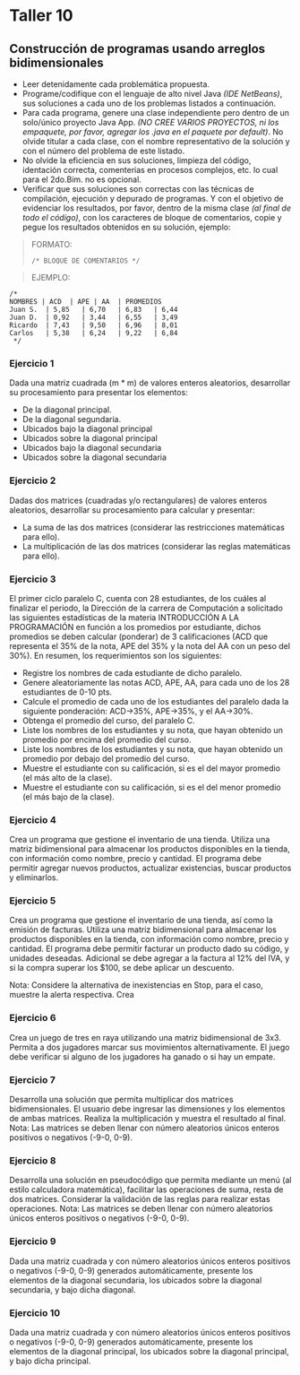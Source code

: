 # Taller 10

## Construcción de programas usando arreglos bidimensionales

* Leer detenidamente cada problemática propuesta.
* Programe/codifíque con el lenguaje de alto nivel Java _*(IDE NetBeans)*_, sus soluciones a cada uno de los problemas listados a continuación. 
* Para cada programa, genere una clase independiente pero dentro de un solo/único proyecto Java App. _(NO CREE VARIOS PROYECTOS, ni los empaquete, por favor, agregar los .java en el paquete por default)_. No olvide titular a cada clase, con el nombre representativo de la solución y con el número del problema de este listado. 
* No olvide la eficiencia en sus soluciones, limpieza del código, identación correcta, comenterias en procesos complejos, etc. lo cual para el 2do.Bim. no es opcional. 
* Verificar que sus soluciones son correctas con las técnicas de compilación, ejecución y depurado de programas. Y con el objetivo de evidenciar los resultados, por favor, dentro de la misma clase _(al final de todo el código)_, con los caracteres de bloque de comentarios, copie y pegue los resultados obtenidos en su solución, ejemplo: 

> FORMATO:
> ```
> /* BLOQUE DE COMENTARIOS */
> ```

> EJEMPLO:
```
/* 
NOMBRES | ACD  | APE | AA  | PROMEDIOS
Juan S.  | 5,85   | 6,70   | 6,83   | 6,44   
Juan D.  | 0,92   | 3,44   | 6,55   | 3,49   
Ricardo  | 7,43   | 9,50   | 6,96   | 8,01   
Carlos   | 5,38   | 6,24   | 9,22   | 6,84    
 */ 
```
### Ejercicio 1

Dada una matriz cuadrada (m * m) de valores enteros aleatorios, desarrollar su procesamiento para presentar los elementos: 

- De la diagonal principal.
- De la diagonal segundaria.
- Ubicados bajo la diagonal principal
- Ubicados sobre la diagonal principal
- Ubicados bajo la diagonal secundaria
- Ubicados sobre la diagonal secundaria

### Ejercicio 2

Dadas dos matrices (cuadradas y/o rectangulares) de valores enteros aleatorios, desarrollar su procesamiento para calcular y presentar:

- La suma de las dos matrices (considerar las restricciones matemáticas para ello). 
- La multiplicación de las dos matrices (considerar las reglas matemáticas para ello). 

### Ejercicio 3

El primer ciclo paralelo C, cuenta con 28 estudiantes, de los cuáles al finalizar el periodo, la Dirección de la carrera de Computación a solicitado las siguientes estadísticas de la materia INTRODUCCIÓN A LA PROGRAMACIÓN en función a los promedios por estudiante, dichos promedios se deben calcular (ponderar) de 3 calificaciones (ACD que representa el 35% de la nota, APE del 35% y la nota del AA con un peso del 30%). En resumen, los requerimientos son los siguientes: 

- Registre los nombres de cada estudiante de dicho paralelo.
- Genere aleatoriamente las notas ACD, APE, AA, para cada uno de los 28 estudiantes de 0-10 pts. 
- Calcule el promedio de cada uno de los estudiantes del paralelo dada la siguiente ponderación: ACD->35%, APE->35%, y el AA->30%.
- Obtenga el promedio del curso, del paralelo C. 
- Liste los nombres de los estudiantes y su nota, que hayan obtenido un promedio por encima del promedio del curso. 
- Liste los nombres de los estudiantes y su nota, que hayan obtenido un promedio por debajo del promedio del curso. 
- Muestre el estudiante con su calificación, si es el del mayor promedio (el más alto de la clase). 
- Muestre el estudiante con su calificación, si es el del menor promedio (el más bajo de la clase). 

### Ejercicio 4

Crea un programa que gestione el inventario de una tienda. Utiliza una matriz bidimensional para almacenar los productos disponibles en la tienda, con información como nombre, precio y cantidad. El programa debe permitir agregar nuevos productos, actualizar existencias, buscar productos y eliminarlos.

### Ejercicio 5

Crea un programa que gestione el inventario de una tienda, así como la emisión de facturas. Utiliza una matriz bidimensional para almacenar los productos disponibles en la tienda, con información como nombre, precio y cantidad. El programa debe permitir facturar un producto dado su código, y unidades deseadas. Adicional se debe agregar a la factura al 12% del IVA, y si la compra superar los $100, se debe aplicar un descuento. 

Nota: Considere la alternativa de inexistencias en Stop, para el caso, muestre la alerta respectiva. 
Crea 

### Ejercicio 6

Crea un juego de tres en raya utilizando una matriz bidimensional de 3x3. Permita a dos jugadores marcar sus movimientos alternativamente. El juego debe verificar si alguno de los jugadores ha ganado o si hay un empate.

### Ejercicio 7

Desarrolla una solución que permita multiplicar dos matrices bidimensionales. El usuario debe ingresar las dimensiones y los elementos de ambas matrices. Realiza la multiplicación y muestra el resultado al final. Nota: Las matrices se deben llenar con número aleatorios únicos enteros positivos o negativos (-9-0, 0-9).


### Ejercicio 8

Desarrolla una solución en pseudocódigo que permita mediante un menú (al estilo calculadora matemática), facilitar las operaciones de suma, resta de dos matrices. Considerar la validación de las reglas para realizar estas operaciones. Nota: Las matrices se deben llenar con número aleatorios únicos enteros positivos o negativos (-9-0, 0-9).

### Ejercicio 9

Dada una matriz cuadrada y con número aleatorios únicos enteros positivos o negativos (-9-0, 0-9) generados automáticamente, presente los elementos de la diagonal secundaria, los ubicados sobre la diagonal secundaria, y bajo dicha diagonal.

### Ejercicio 10

Dada una matriz cuadrada y con número aleatorios únicos enteros positivos o negativos (-9-0, 0-9) generados automáticamente, presente los elementos de la diagonal principal, los ubicados sobre la diagonal principal, y bajo dicha principal.

